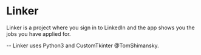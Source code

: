 # Linker
Linker is a project where you sign in to LinkedIn and the app shows you the jobs you have applied for.<br/>

--
Linker uses Python3 and CustomTkinter @TomShimansky.
